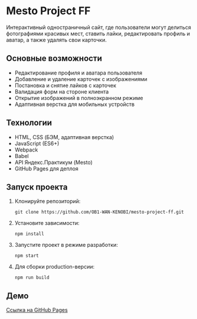 # Mesto Project FF

Интерактивный одностраничный сайт, где пользователи могут делиться фотографиями красивых мест, ставить лайки, редактировать профиль и аватар, а также удалять свои карточки.

## Основные возможности

- Редактирование профиля и аватара пользователя
- Добавление и удаление карточек с изображениями
- Постановка и снятие лайков с карточек
- Валидация форм на стороне клиента
- Открытие изображений в полноэкранном режиме
- Адаптивная верстка для мобильных устройств

## Технологии

- HTML, CSS (БЭМ, адаптивная верстка)
- JavaScript (ES6+)
- Webpack
- Babel
- API Яндекс.Практикум (Mesto)
- GitHub Pages для деплоя

## Запуск проекта

1. Клонируйте репозиторий:
   ```
   git clone https://github.com/OB1-WAN-KENOBI/mesto-project-ff.git
   ```
2. Установите зависимости:
   ```
   npm install
   ```
3. Запустите проект в режиме разработки:
   ```
   npm start
   ```
4. Для сборки production-версии:
   ```
   npm run build
   ```

## Демо

[Ссылка на GitHub Pages](https://ob1-wan-kenobi.github.io/mesto-project-ff/)
